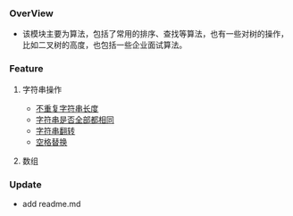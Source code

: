 
### OverView

* 该模块主要为算法，包括了常用的排序、查找等算法，也有一些对树的操作，比如二叉树的高度，也包括一些企业面试算法。

### Feature

1. 字符串操作

    * [不重复字符串长度](https://github.com/hjlzg/Arithmetic/blob/master/LengthOfString/main.go)
    * [字符串是否全部都相同](https://github.com/hjlzg/Arithmetic/blob/master/isEqual/main.go)
    * [字符串翻转](https://github.com/hjlzg/Arithmetic/blob/master/reverString/main.go)
    * [空格替换](https://github.com/hjlzg/Arithmetic/blob/master/replceBank/main.go)
2. 数组


### Update

* add readme.md